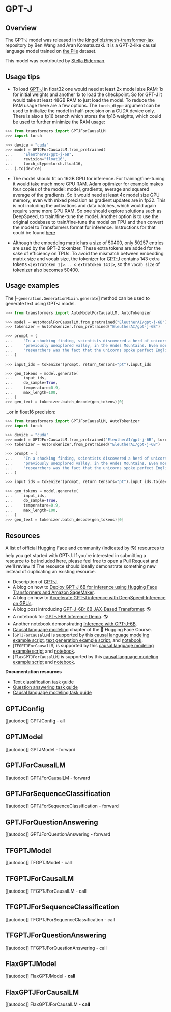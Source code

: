 <!--Copyright 2021 The HuggingFace Team. All rights reserved.

Licensed under the Apache License, Version 2.0 (the "License"); you may not use this file except in compliance with
the License. You may obtain a copy of the License at

http://www.apache.org/licenses/LICENSE-2.0

Unless required by applicable law or agreed to in writing, software distributed under the License is distributed on
an "AS IS" BASIS, WITHOUT WARRANTIES OR CONDITIONS OF ANY KIND, either express or implied. See the License for the
specific language governing permissions and limitations under the License.

⚠️ Note that this file is in Markdown but contain specific syntax for our doc-builder (similar to MDX) that may not be
rendered properly in your Markdown viewer.

-->

# GPT-J

## Overview

The GPT-J model was released in the [kingoflolz/mesh-transformer-jax](https://github.com/kingoflolz/mesh-transformer-jax) repository by Ben Wang and Aran Komatsuzaki. It is a GPT-2-like
causal language model trained on [the Pile](https://pile.eleuther.ai/) dataset.

This model was contributed by [Stella Biderman](https://huggingface.co/stellaathena).

## Usage tips

- To load [GPT-J](https://huggingface.co/EleutherAI/gpt-j-6B) in float32 one would need at least 2x model size
  RAM: 1x for initial weights and another 1x to load the checkpoint. So for GPT-J it would take at least 48GB
  RAM to just load the model. To reduce the RAM usage there are a few options. The `torch_dtype` argument can be
  used to initialize the model in half-precision on a CUDA device only. There is also a fp16 branch which stores the fp16 weights,
  which could be used to further minimize the RAM usage:

```python
>>> from transformers import GPTJForCausalLM
>>> import torch

>>> device = "cuda"
>>> model = GPTJForCausalLM.from_pretrained(
...     "EleutherAI/gpt-j-6B",
...     revision="float16",
...     torch_dtype=torch.float16,
... ).to(device)
```

- The model should fit on 16GB GPU for inference. For training/fine-tuning it would take much more GPU RAM. Adam
  optimizer for example makes four copies of the model: model, gradients, average and squared average of the gradients.
  So it would need at least 4x model size GPU memory, even with mixed precision as gradient updates are in fp32. This
  is not including the activations and data batches, which would again require some more GPU RAM. So one should explore
  solutions such as DeepSpeed, to train/fine-tune the model. Another option is to use the original codebase to
  train/fine-tune the model on TPU and then convert the model to Transformers format for inference. Instructions for
  that could be found [here](https://github.com/kingoflolz/mesh-transformer-jax/blob/master/howto_finetune.md)

- Although the embedding matrix has a size of 50400, only 50257 entries are used by the GPT-2 tokenizer. These extra
  tokens are added for the sake of efficiency on TPUs. To avoid the mismatch between embedding matrix size and vocab
  size, the tokenizer for [GPT-J](https://huggingface.co/EleutherAI/gpt-j-6B) contains 143 extra tokens
  `<|extratoken_1|>... <|extratoken_143|>`, so the `vocab_size` of tokenizer also becomes 50400.

## Usage examples

The [`~generation.GenerationMixin.generate`] method can be used to generate text using GPT-J
model.

```python
>>> from transformers import AutoModelForCausalLM, AutoTokenizer

>>> model = AutoModelForCausalLM.from_pretrained("EleutherAI/gpt-j-6B")
>>> tokenizer = AutoTokenizer.from_pretrained("EleutherAI/gpt-j-6B")

>>> prompt = (
...     "In a shocking finding, scientists discovered a herd of unicorns living in a remote, "
...     "previously unexplored valley, in the Andes Mountains. Even more surprising to the "
...     "researchers was the fact that the unicorns spoke perfect English."
... )

>>> input_ids = tokenizer(prompt, return_tensors="pt").input_ids

>>> gen_tokens = model.generate(
...     input_ids,
...     do_sample=True,
...     temperature=0.9,
...     max_length=100,
... )
>>> gen_text = tokenizer.batch_decode(gen_tokens)[0]
```

...or in float16 precision:

```python
>>> from transformers import GPTJForCausalLM, AutoTokenizer
>>> import torch

>>> device = "cuda"
>>> model = GPTJForCausalLM.from_pretrained("EleutherAI/gpt-j-6B", torch_dtype=torch.float16).to(device)
>>> tokenizer = AutoTokenizer.from_pretrained("EleutherAI/gpt-j-6B")

>>> prompt = (
...     "In a shocking finding, scientists discovered a herd of unicorns living in a remote, "
...     "previously unexplored valley, in the Andes Mountains. Even more surprising to the "
...     "researchers was the fact that the unicorns spoke perfect English."
... )

>>> input_ids = tokenizer(prompt, return_tensors="pt").input_ids.to(device)

>>> gen_tokens = model.generate(
...     input_ids,
...     do_sample=True,
...     temperature=0.9,
...     max_length=100,
... )
>>> gen_text = tokenizer.batch_decode(gen_tokens)[0]
```

## Resources

A list of official Hugging Face and community (indicated by 🌎) resources to help you get started with GPT-J. If you're interested in submitting a resource to be included here, please feel free to open a Pull Request and we'll review it! The resource should ideally demonstrate something new instead of duplicating an existing resource.

<PipelineTag pipeline="text-generation"/>

- Description of [GPT-J](https://huggingface.co/EleutherAI/gpt-j-6B).
- A blog on how to [Deploy GPT-J 6B for inference using Hugging Face Transformers and Amazon SageMaker](https://huggingface.co/blog/gptj-sagemaker).
- A blog on how to [Accelerate GPT-J inference with DeepSpeed-Inference on GPUs](https://www.philschmid.de/gptj-deepspeed-inference).
- A blog post introducing [GPT-J-6B: 6B JAX-Based Transformer](https://arankomatsuzaki.wordpress.com/2021/06/04/gpt-j/). 🌎
- A notebook for [GPT-J-6B Inference Demo](https://colab.research.google.com/github/kingoflolz/mesh-transformer-jax/blob/master/colab_demo.ipynb). 🌎
- Another notebook demonstrating [Inference with GPT-J-6B](https://colab.research.google.com/github/NielsRogge/Transformers-Tutorials/blob/master/GPT-J-6B/Inference_with_GPT_J_6B.ipynb).  
- [Causal language modeling](https://huggingface.co/course/en/chapter7/6?fw=pt#training-a-causal-language-model-from-scratch) chapter of the 🤗 Hugging Face Course.
- [`GPTJForCausalLM`] is supported by this [causal language modeling example script](https://github.com/huggingface/transformers/tree/main/examples/pytorch/language-modeling#gpt-2gpt-and-causal-language-modeling), [text generation example script](https://github.com/huggingface/transformers/tree/main/examples/pytorch/text-generation), and [notebook](https://colab.research.google.com/github/huggingface/notebooks/blob/main/examples/language_modeling.ipynb).
- [`TFGPTJForCausalLM`] is supported by this [causal language modeling example script](https://github.com/huggingface/transformers/tree/main/examples/tensorflow/language-modeling#run_clmpy) and [notebook](https://colab.research.google.com/github/huggingface/notebooks/blob/main/examples/language_modeling-tf.ipynb).
- [`FlaxGPTJForCausalLM`] is supported by this [causal language modeling example script](https://github.com/huggingface/transformers/tree/main/examples/flax/language-modeling#causal-language-modeling) and [notebook](https://colab.research.google.com/github/huggingface/notebooks/blob/main/examples/causal_language_modeling_flax.ipynb).

**Documentation resources**
- [Text classification task guide](../tasks/sequence_classification)
- [Question answering task guide](../tasks/question_answering)
- [Causal language modeling task guide](../tasks/language_modeling)

## GPTJConfig

[[autodoc]] GPTJConfig
    - all

<frameworkcontent>
<pt>

## GPTJModel

[[autodoc]] GPTJModel
    - forward

## GPTJForCausalLM

[[autodoc]] GPTJForCausalLM
    - forward

## GPTJForSequenceClassification

[[autodoc]] GPTJForSequenceClassification
    - forward

## GPTJForQuestionAnswering

[[autodoc]] GPTJForQuestionAnswering
    - forward

</pt>
<tf>

## TFGPTJModel

[[autodoc]] TFGPTJModel
    - call

## TFGPTJForCausalLM

[[autodoc]] TFGPTJForCausalLM
    - call

## TFGPTJForSequenceClassification

[[autodoc]] TFGPTJForSequenceClassification
    - call

## TFGPTJForQuestionAnswering

[[autodoc]] TFGPTJForQuestionAnswering
    - call

</tf>
<jax>

## FlaxGPTJModel

[[autodoc]] FlaxGPTJModel
    - __call__

## FlaxGPTJForCausalLM

[[autodoc]] FlaxGPTJForCausalLM
    - __call__
</jax>
</frameworkcontent>
